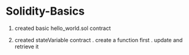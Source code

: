 # Solidity-Basics

1. created basic hello_world.sol contract 

2. created stateVariable contract . create a function first . update and retrieve it  
